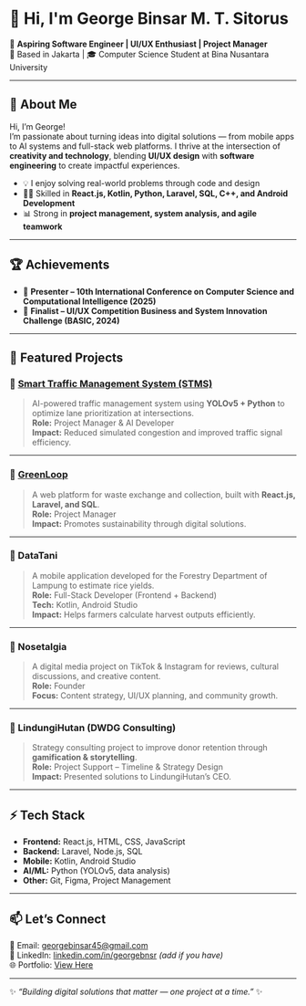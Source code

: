 # 👋 Hi, I'm George Binsar M. T. Sitorus

🎯 **Aspiring Software Engineer | UI/UX Enthusiast | Project Manager**  
📍 Based in Jakarta | 🎓 Computer Science Student at Bina Nusantara University  

---

## 🚀 About Me
Hi, I’m George!  
I’m passionate about turning ideas into digital solutions — from mobile apps to AI systems and full-stack web platforms. I thrive at the intersection of **creativity and technology**, blending **UI/UX design** with **software engineering** to create impactful experiences.  

- 💡 I enjoy solving real-world problems through code and design  
- 🧑‍💻 Skilled in **React.js, Kotlin, Python, Laravel, SQL, C++, and Android Development**  
- 📊 Strong in **project management, system analysis, and agile teamwork**  

---

## 🏆 Achievements
- 📌 **Presenter – 10th International Conference on Computer Science and Computational Intelligence (2025)**  
- 🏅 **Finalist – UI/UX Competition Business and System Innovation Challenge (BASIC, 2024)**  

---

## 📂 Featured Projects

### 🔹 [Smart Traffic Management System (STMS)](https://github.com/georgepach/-Smart-Traffic-Management-System-STMS-.git)
> AI-powered traffic management system using **YOLOv5 + Python** to optimize lane prioritization at intersections.  
**Role:** Project Manager & AI Developer  
**Impact:** Reduced simulated congestion and improved traffic signal efficiency.

---

### 🔹 [GreenLoop](https://github.com/rosamondlie/GreenLoop.git)
> A web platform for waste exchange and collection, built with **React.js, Laravel, and SQL**.  
**Role:** Project Manager  
**Impact:** Promotes sustainability through digital solutions.  

---

### 🔹 DataTani
> A mobile application developed for the Forestry Department of Lampung to estimate rice yields.  
**Role:** Full-Stack Developer (Frontend + Backend)  
**Tech:** Kotlin, Android Studio  
**Impact:** Helps farmers calculate harvest outputs efficiently.  

---

### 🔹 Nosetalgia
> A digital media project on TikTok & Instagram for reviews, cultural discussions, and creative content.  
**Role:** Founder  
**Focus:** Content strategy, UI/UX planning, and community growth.  

---

### 🔹 LindungiHutan (DWDG Consulting)
> Strategy consulting project to improve donor retention through **gamification & storytelling**.  
**Role:** Project Support – Timeline & Strategy Design  
**Impact:** Presented solutions to LindungiHutan’s CEO.  

---

## ⚡ Tech Stack
- **Frontend:** React.js, HTML, CSS, JavaScript  
- **Backend:** Laravel, Node.js, SQL  
- **Mobile:** Kotlin, Android Studio  
- **AI/ML:** Python (YOLOv5, data analysis)  
- **Other:** Git, Figma, Project Management  

---

## 📫 Let’s Connect
📧 Email: [georgebinsar45@gmail.com](mailto:georgebinsar45@gmail.com)  
💼 LinkedIn: [linkedin.com/in/georgebnsr](https://linkedin.com/in/georgebnsr) *(add if you have)*  
🌐 Portfolio: [View Here](https://drive.google.com/file/d/10JanvCF3F14vunWbYWjvie7sGkVipWwc/view?usp=drive_link)  

---

✨ *“Building digital solutions that matter — one project at a time.”* ✨
